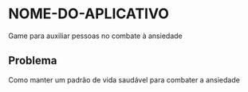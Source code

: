 # NOME-DO-APLICATIVO
Game para auxiliar pessoas no combate à ansiedade

## Problema

Como manter um padrão de vida saudável para combater a ansiedade
